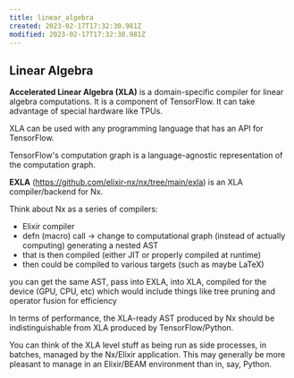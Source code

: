 ```yaml
---
title: linear_algebra
created: 2023-02-17T17:32:30.981Z
modified: 2023-02-17T17:32:30.981Z
---
```


## Linear Algebra

**Accelerated Linear Algebra (XLA)** is a domain-specific compiler for linear algebra computations.
It is a component of TensorFlow. It can take advantage of special hardware like TPUs.

XLA can be used with any programming language that has an API for TensorFlow.

TensorFlow's computation graph is a language-agnostic representation of the computation graph.

**EXLA** (<https://github.com/elixir-nx/nx/tree/main/exla>) is an XLA compiler/backend for Nx.

Think about Nx as a series of compilers:

* Elixir compiler
* defn (macro) call -> change to computational graph (instead of actually computing) generating a nested AST
* that is then compiled (either JIT or properly compiled at runtime)
* then could be compiled to various targets (such as maybe LaTeX)

you can get the same AST, pass into EXLA, into XLA, compiled for the device (GPU, CPU, etc)
which would include things like tree pruning and operator fusion for efficiency

In terms of performance, the XLA-ready AST produced by Nx should be indistinguishable from XLA produced by TensorFlow/Python.

You can think of the XLA level stuff as being run as side processes, in batches, managed by the Nx/Elixir application. This may generally be more pleasant to manage in an Elixir/BEAM environment than in, say, Python.

